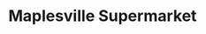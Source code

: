 ---
title: "Maplesville Supermarket"
url: /maplesville/maplesville-supermarket/
shop: supermarket
---